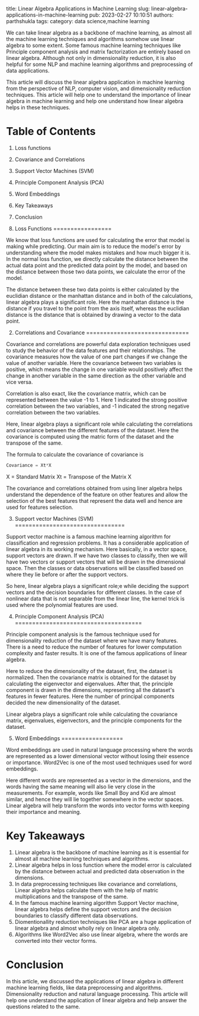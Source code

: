 title: Linear Algebra Applications in Machine Learning
slug: linear-algebra-applications-in-machine-learning
pub: 2023-02-27 10:10:51
authors: parthshukla
tags: 
category: data science,machine learning

We can take linear algebra as a backbone of machine learning, as almost all the machine learning techniques and algorithms somehow use linear algebra to some extent. Some famous machine learning techniques like Principle component analysis and matrix factorization are entirely based on linear algebra. Although not only in dimensionality reduction, it is also helpful for some NLP and machine learning algorithms and preprocessing of data applications.

This article will discuss the linear algebra application in machine learning from the perspective of NLP, computer vision, and dimensionality reduction techniques. This article will help one to understand the importance of linear algebra in machine learning and help one understand how linear algebra helps in these techniques.

Table of Contents
=================


1. Loss functions
2. Covariance and Correlations
3. Support Vector Machines (SVM)
4. Principle Component Analysis (PCA)
5. Word Embeddings
6. Key Takeaways
7. Conclusion


1. Loss Functions
=================



We know that loss functions are used for calculating the error that model is making while predicting. Our main aim is to reduce the model's error by understanding where the model makes mistakes and how much bigger it is. In the normal loss function, we directly calculate the distance between the actual data point and the predicted data point by the model, and based on the distance between those two data points, we calculate the error of the model.

The distance between these two data points is either calculated by the euclidian distance or the manhattan distance and in both of the calculations, linear algebra plays a significant role. Here the manhattan distance is the distance if you travel to the point from the axis itself, whereas the euclidian distance is the distance that is obtained by drawing a vector to the data point.

2. Correlations and Covariance
==============================



Covariance and correlations are powerful data exploration techniques used to study the behavior of the data features and their relationships. The covariance measures how the value of one part changes if we change the value of another variable. Here the covariance between two variables is positive, which means the change in one variable would positively affect the change in another variable in the same direction as the other variable and vice versa.

Correlation is also exact, like the covariance matrix, which can be represented between the value -1 to 1. Here 1 indicated the strong positive correlation between the two variables, and -1 indicated the strong negative correlation between the two variables.

Here, linear algebra plays a significant role while calculating the correlations and covariance between the different features of the dataset. Here the covariance is computed using the matric form of the dataset and the transpose of the same.

The formula to calculate the covariance of covariance is


```python
Covariance = Xt*X

```


X = Standard Matrix
Xt = Transpose of the Matrix X

The covariance and correlations obtained from using liner algebra helps understand the dependence of the feature on other features and allow the selection of the best features that represent the data well and hence are used for features selection.

3. Support vector Machines (SVM)
================================



Support vector machine is a famous machine learning algorithm for classification and regression problems. It has a considerable application of linear algebra in its working mechanism. Here basically, in a vector space, support vectors are drawn. If we have two classes to classify, then we will have two vectors or support vectors that will be drawn in the dimensional space. Then the classes or data observations will be classified based on where they lie before or after the support vectors.

So here, linear algebra plays a significant role;e while deciding the support vectors and the decision boundaries for different classes. In the case of nonlinear data that is not separable from the linear line, the kernel trick is used where the polynomial features are used.

4. Principle Component Analysis (PCA)
=====================================



Principle component analysis is the famous technique used for dimensionality reduction of the dataset where we have many features. There is a need to reduce the number of features for lower computation complexity and faster results. It is one of the famous applications of linear algebra.

Here to reduce the dimensionality of the dataset, first, the dataset is normalized. Then the covariance matrix is obtained for the dataset by calculating the eigenvector and eigenvalues. After that, the principle component is drawn in the dimensions, representing all the dataset's features in fewer features. Here the number of principal components decided the new dimensionality of the dataset.

Linear algebra plays a significant role while calculating the covariance matrix, eigenvalues, eigenvectors, and the principle components for the dataset.

5. Word Embeddings
==================



Word embeddings are used in natural language processing where the words are represented as a lower dimensional vector without losing their essence or importance. Word2Vec is one of the most used techniques used for word embeddings.

Here different words are represented as a vector in the dimensions, and the words having the same meaning will also lie very close in the measurements. For example, words like Small Boy and Kid are almost similar, and hence they will lie together somewhere in the vector spaces. Linear algebra will help transform the words into vector forms with keeping their importance and meaning.

Key Takeaways
=============


1. Linear algebra is the backbone of machine learning as it is essential for almost all machine learning techniques and algorithms.
2. Linear algebra helps in loss function where the model error is calculated by the distance between actual and predicted data observation in the dimensions.
3. In data preprocessing techniques like covariance and correlations, Linear algebra helps calculate them with the help of matric multiplications and the transpose of the same.
4. In the famous machine learning algorithm Support Vector machine, linear algebra helps define the support vectors and the decision boundaries to classify different data observations.
5. Diomentionallity reduction techniques like PCA are a huge application of linear algebra and almost wholly rely on linear algebra only.
6. Algorithms like Word2Vec also use linear algebra, where the words are converted into their vector forms.


Conclusion
==========



In this article, we discussed the applications of linear algebra in different machine learning fields, like data preprocessing and algorithms. Dimensionality reduction and natural language processing. This article will help one understand the application of linear algebra and help answer the questions related to the same.
